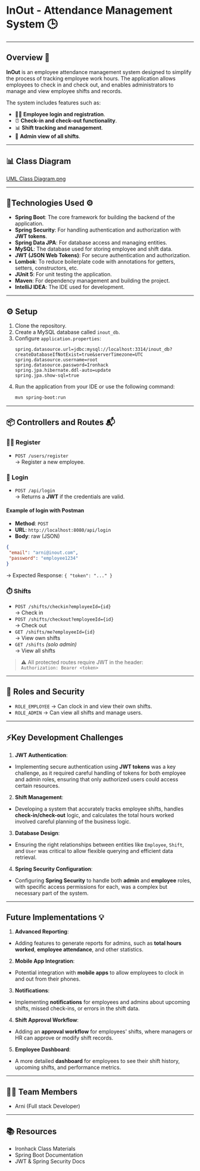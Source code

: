 # InOut - Attendance Management System 🕒

---

## Overview 🚀

**InOut** is an employee attendance management system designed to simplify the process of tracking employee work hours. The application allows employees to check in and check out, and enables administrators to manage and view employee shifts and records.

The system includes features such as:
- 🧑‍💼 **Employee login and registration**.
- ⏰ **Check-in and check-out functionality**.
- 📊 **Shift tracking and management**.
- 🏢 **Admin view of all shifts**.

---

## 📊 Class Diagram
[UML Class Diagram.png](UML%20Class%20Diagram.png)

---

## 🧱Technologies Used ⚙️
- **Spring Boot**: The core framework for building the backend of the application.
- **Spring Security**: For handling authentication and authorization with **JWT tokens**.
- **Spring Data JPA**: For database access and managing entities.
- **MySQL**: The database used for storing employee and shift data.
- **JWT (JSON Web Tokens)**: For secure authentication and authorization.
- **Lombok**: To reduce boilerplate code with annotations for getters, setters, constructors, etc.
- **JUnit 5**: For unit testing the application.
- **Maven**: For dependency management and building the project.
- **IntelliJ IDEA**: The IDE used for development.

---

## ⚙️ Setup

1. Clone the repository.
2. Create a MySQL database called `inout_db`.
3. Configure `application.properties`:
   ```properties
   spring.datasource.url=jdbc:mysql://localhost:3314/inout_db?createDatabaseIfNotExist=true&serverTimezone=UTC
   spring.datasource.username=root
   spring.datasource.password=Ironhack
   spring.jpa.hibernate.ddl-auto=update
   spring.jpa.show-sql=true
   ```
4. Run the application from your IDE or use the following command:
   ```bash
   mvn spring-boot:run
   ```
   
---

## 📦 Controllers and Routes 📬

### 🧑‍💼 **Register**

- `POST /users/register`  
  → Register a new employee.

### 🔐 **Login**

- `POST /api/login`  
  → Returns a **JWT** if the credentials are valid.

#### Example of login with Postman
- **Method**: `POST`
- **URL**: `http://localhost:8080/api/login`
- **Body**: raw (JSON)

 ```json
{
  "email": "arni@inout.com",
  "password": "employee1234"
}
```

→ Expected Response: `{ "token": "..." }`

### ⏱️ Shifts
- `POST /shifts/checkin?employeeId={id}`  
  → Check in
- `POST /shifts/checkout?employeeId={id}`  
  → Check out
- `GET /shifts/me?employeeId={id}`  
  → View own shifts
- `GET /shifts` *(solo admin)*  
  → View all shifts

> ⚠️ All protected routes require JWT in the header:  
> `Authorization: Bearer <token>`

---

## 🔐 Roles and Security

- `ROLE_EMPLOYEE` →  Can clock in and view their own shifts.
- `ROLE_ADMIN` → Can view all shifts and manage users.

---

## ⚡Key Development Challenges 

1. **JWT Authentication**:
  - Implementing secure authentication using **JWT tokens** was a key challenge, as it required careful handling of tokens for both employee and admin roles, ensuring that only authorized users could access certain resources.

2. **Shift Management**:
  - Developing a system that accurately tracks employee shifts, handles **check-in/check-out** logic, and calculates the total hours worked involved careful planning of the business logic.

3. **Database Design**:
  - Ensuring the right relationships between entities like `Employee`, `Shift`, and `User` was critical to allow flexible querying and efficient data retrieval.

4. **Spring Security Configuration**:
  - Configuring **Spring Security** to handle both **admin** and **employee** roles, with specific access permissions for each, was a complex but necessary part of the system.

---

## Future Implementations 💡

1. **Advanced Reporting**:
  - Adding features to generate reports for admins, such as **total hours worked**, **employee attendance**, and other statistics.

2. **Mobile App Integration**:
  - Potential integration with **mobile apps** to allow employees to clock in and out from their phones.

3. **Notifications**:
  - Implementing **notifications** for employees and admins about upcoming shifts, missed check-ins, or errors in the shift data.

4. **Shift Approval Workflow**:
  - Adding an **approval workflow** for employees' shifts, where managers or HR can approve or modify shift records.

5. **Employee Dashboard**:
  - A more detailed **dashboard** for employees to see their shift history, upcoming shifts, and performance metrics.

---

## 👨‍💻 Team Members

- Arni (Full stack Developer)

---

## 📚 Resources

- Ironhack Class Materials
- Spring Boot Documentation
- JWT & Spring Security Docs